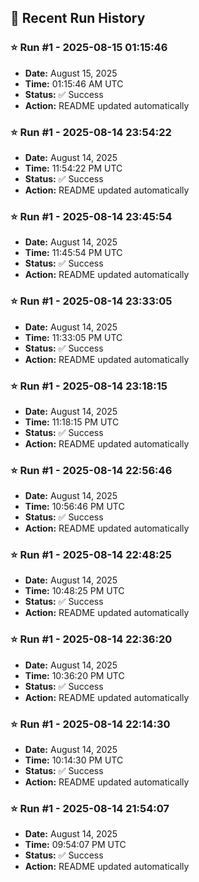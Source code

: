 
## 📝 Recent Run History
<!-- HISTORY_START -->
### ⭐ Run #1 - 2025-08-15 01:15:46
- **Date:** August 15, 2025
- **Time:** 01:15:46 AM UTC
- **Status:** ✅ Success
- **Action:** README updated automatically

### ⭐ Run #1 - 2025-08-14 23:54:22
- **Date:** August 14, 2025
- **Time:** 11:54:22 PM UTC
- **Status:** ✅ Success
- **Action:** README updated automatically

### ⭐ Run #1 - 2025-08-14 23:45:54
- **Date:** August 14, 2025
- **Time:** 11:45:54 PM UTC
- **Status:** ✅ Success
- **Action:** README updated automatically

### ⭐ Run #1 - 2025-08-14 23:33:05
- **Date:** August 14, 2025
- **Time:** 11:33:05 PM UTC
- **Status:** ✅ Success
- **Action:** README updated automatically

### ⭐ Run #1 - 2025-08-14 23:18:15
- **Date:** August 14, 2025
- **Time:** 11:18:15 PM UTC
- **Status:** ✅ Success
- **Action:** README updated automatically

### ⭐ Run #1 - 2025-08-14 22:56:46
- **Date:** August 14, 2025
- **Time:** 10:56:46 PM UTC
- **Status:** ✅ Success
- **Action:** README updated automatically

### ⭐ Run #1 - 2025-08-14 22:48:25
- **Date:** August 14, 2025
- **Time:** 10:48:25 PM UTC
- **Status:** ✅ Success
- **Action:** README updated automatically

### ⭐ Run #1 - 2025-08-14 22:36:20
- **Date:** August 14, 2025
- **Time:** 10:36:20 PM UTC
- **Status:** ✅ Success
- **Action:** README updated automatically

### ⭐ Run #1 - 2025-08-14 22:14:30
- **Date:** August 14, 2025
- **Time:** 10:14:30 PM UTC
- **Status:** ✅ Success
- **Action:** README updated automatically

### ⭐ Run #1 - 2025-08-14 21:54:07
- **Date:** August 14, 2025
- **Time:** 09:54:07 PM UTC
- **Status:** ✅ Success
- **Action:** README updated automatically
<!-- HISTORY_END -->